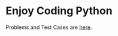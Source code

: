 # Enjoy Coding Python

Problems and Test Cases are [here](https://github.com/seriquynh/enjoy-coding).
